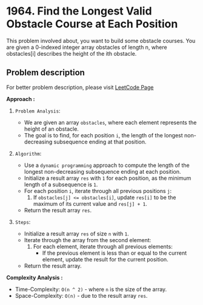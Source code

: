 # 1964. Find the Longest Valid Obstacle Course at Each Position

This problem involved about, you want to build some obstacle courses. You are given a 0-indexed integer array obstacles of length n, where obstacles[i] describes the height of the ith obstacle.

## Problem description

For better problem description, please visit [LeetCode Page](https://leetcode.com/problems/find-the-longest-valid-obstacle-course-at-each-position/description)

**Approach :**<br/>

1. `Problem Analysis`:

    - We are given an array `obstacles`, where each element represents the height of an obstacle.
    - The goal is to find, for each position `i`, the length of the longest non-decreasing subsequence ending at that position.

2. `Algorithm`:

    - Use a `dynamic programming` approach to compute the length of the longest non-decreasing subsequence ending at each position.
    - Initialize a result array `res` with `1` for each position, as the minimum length of a subsequence is `1`.
    - For each position `i`, iterate through all previous positions `j`:
        1. If `obstacles[j] <= obstacles[i]`, update `res[i]` to be the maximum of its current value and `res[j] + 1`.
    - Return the result array `res`.

3. `Steps`:
    - Initialize a result array `res` of size `n` with `1`.
    - Iterate through the array from the second element:
        1. For each element, iterate through all previous elements:
            - If the previous element is less than or equal to the current element, update the result for the current position.
    - Return the result array.

**Complexity Analysis :**<br/>

-   Time-Complexity: `O(n ^ 2)` - where `n` is the size of the array.
-   Space-Complexity: `O(n)` - due to the result array `res`.
